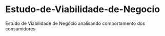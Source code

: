 # Estudo-de-Viabilidade-de-Negocio
Estudo de Viabilidade de Negócio analisando comportamento dos consumidores
